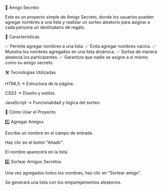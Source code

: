 🎁 Amigo Secreto

Este es un proyecto simple de Amigo Secreto, donde los usuarios pueden agregar nombres a una lista y realizar un sorteo aleatorio para asignar a cada persona un destinatario de regalo.

🚀 Características

✅ Permite agregar nombres a una lista.
✅ Evita agregar nombres vacíos.
✅ Muestra los nombres agregados en una lista dinámica.
✅ Sortea de manera aleatoria los participantes.
✅ Garantiza que nadie se asigne a sí mismo como su amigo secreto.

🛠 Tecnologías Utilizadas

HTML5 → Estructura de la página.

CSS3 → Diseño y estilos.

JavaScript → Funcionalidad y lógica del sorteo.

🎯 Cómo Usar el Proyecto

1️⃣ Agregar Amigos

Escribe un nombre en el campo de entrada.

Haz clic en el botón "Añadir".

El nombre aparecerá en la lista.

2️⃣ Sortear Amigos Secretos

Una vez agregados todos los nombres, haz clic en "Sortear amigo".

Se generará una lista con los emparejamientos aleatorios.
